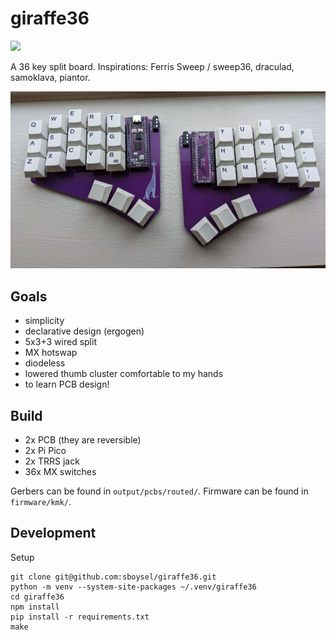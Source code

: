 # giraffe36

![](https://img.shields.io/badge/version-v0.0.1-blue)

A 36 key split board. Inspirations: Ferris Sweep / sweep36, draculad, samoklava, piantor.

![pcb front render](img/giraffe36_built_small.jpg?raw=true)

## Goals

- simplicity
- declarative design (ergogen)
- 5x3+3 wired split
- MX hotswap
- diodeless
- lowered thumb cluster comfortable to my hands
- to learn PCB design!

## Build

- 2x PCB (they are reversible)
- 2x Pi Pico
- 2x TRRS jack
- 36x MX switches

Gerbers can be found in `output/pcbs/routed/`. Firmware can be found in `firmware/kmk/`.

## Development 

Setup

```
git clone git@github.com:sboysel/giraffe36.git
python -m venv --system-site-packages ~/.venv/giraffe36
cd giraffe36
npm install
pip install -r requirements.txt
make
```
